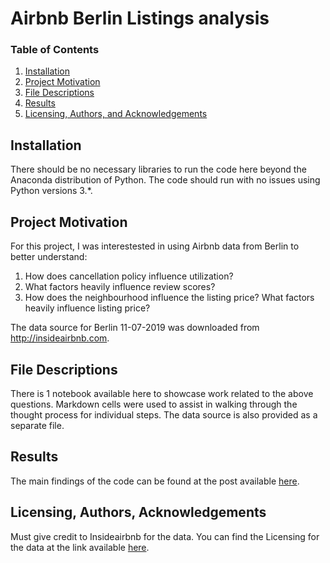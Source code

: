# Airbnb Berlin Listings analysis

### Table of Contents

1. [Installation](#installation)
2. [Project Motivation](#motivation)
3. [File Descriptions](#files)
4. [Results](#results)
5. [Licensing, Authors, and Acknowledgements](#licensing)

## Installation <a name="installation"></a>

There should be no necessary libraries to run the code here beyond the Anaconda distribution of Python.  The code should run with no issues using Python versions 3.*.

## Project Motivation<a name="motivation"></a>

For this project, I was interestested in using Airbnb data from Berlin to better understand:
1. How does cancellation policy influence utilization?
2. What factors heavily influence review scores?
3. How does the neighbourhood influence the listing price? What factors heavily influence listing price?

The data source for Berlin 11-07-2019 was downloaded from http://insideairbnb.com.


## File Descriptions <a name="files"></a>

There is 1 notebook available here to showcase work related to the above questions. Markdown cells were used to assist in walking through the thought process for individual steps. The data source is also provided as a separate file.

## Results<a name="results"></a>

The main findings of the code can be found at the post available [here](https://medium.com/).

## Licensing, Authors, Acknowledgements<a name="licensing"></a>

Must give credit to Insideairbnb for the data. You can find the Licensing for the data at the link available [here](http://insideairbnb.com/get-the-data.html).
